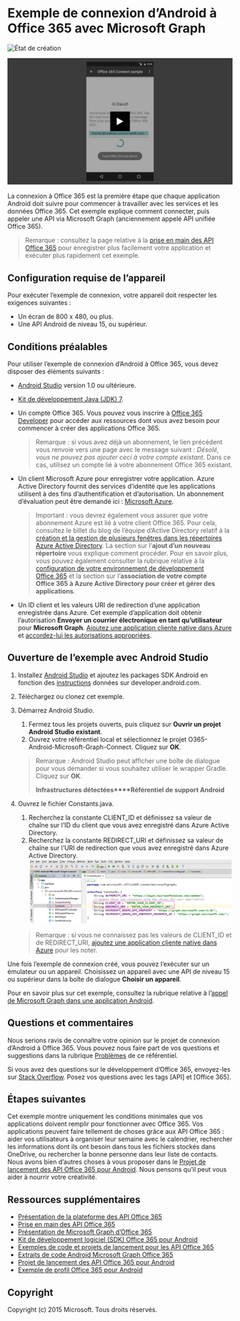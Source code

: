 # Exemple de connexion d’Android à Office 365 avec Microsoft Graph

![État de création](https://ricalo.visualstudio.com/_apis/public/build/definitions/06256fa7-d8e5-4ca0-8639-7c00eb6f1fe9/7/badge "État de création")


[ ![Exemple de connexion Office 365](../readme-images/O365-Android-Connect-video_play_icon.png)](https://www.youtube.com/watch?v=3IQIDFrqhY4 "Cliquez ici pour voir l’exemple en action")

La connexion à Office 365 est la première étape que chaque application Android doit suivre pour commencer à travailler avec les services et les données Office 365. Cet exemple explique comment connecter, puis appeler une API via Microsoft Graph (anciennement appelé API unifiée Office 365).
> Remarque : consultez la page relative à la [prise en main des API Office 365](http://dev.office.com/getting-started/office365apis?platform=option-android#setup) pour enregistrer plus facilement votre application et exécuter plus rapidement cet exemple.

## Configuration requise de l’appareil

Pour exécuter l’exemple de connexion, votre appareil doit respecter les exigences suivantes :

* Un écran de 800 x 480, ou plus.
* Une API Android de niveau 15, ou supérieur.
 
## Conditions préalables

Pour utiliser l’exemple de connexion d’Android à Office 365, vous devez disposer des éléments suivants :

* [Android Studio](http://developer.android.com/sdk/index.html) version 1.0 ou ultérieure.
* [Kit de développement Java (JDK) 7](http://www.oracle.com/technetwork/java/javase/downloads/jdk7-downloads-1880260.html).
* Un compte Office 365. Vous pouvez vous inscrire à [Office 365 Developer](https://aka.ms/devprogramsignup) pour accéder aux ressources dont vous avez besoin pour commencer à créer des applications Office 365.

    > Remarque : si vous avez déjà un abonnement, le lien précédent vous renvoie vers une page avec le message suivant : *Désolé, vous ne pouvez pas ajouter ceci à votre compte existant*. Dans ce cas, utilisez un compte lié à votre abonnement Office 365 existant.
* Un client Microsoft Azure pour enregistrer votre application. Azure Active Directory fournit des services d’identité que les applications utilisent à des fins d’authentification et d’autorisation. Un abonnement d’évaluation peut être demandé ici : [Microsoft Azure](https://account.windowsazure.com/SignUp).

     > Important : vous devrez également vous assurer que votre abonnement Azure est lié à votre client Office 365. Pour cela, consultez le billet du blog de l’équipe d’Active Directory relatif à la [création et la gestion de plusieurs fenêtres dans les répertoires Azure Active Directory](http://blogs.technet.com/b/ad/archive/2013/11/08/creating-and-managing-multiple-windows-azure-active-directories.aspx). La section sur l’**ajout d’un nouveau répertoire** vous explique comment procéder. Pour en savoir plus, vous pouvez également consulter la rubrique relative à la [configuration de votre environnement de développement Office 365](https://msdn.microsoft.com/office/office365/howto/setup-development-environment#bk_CreateAzureSubscription) et la section sur l’**association de votre compte Office 365 à Azure Active Directory pour créer et gérer des applications**.
      
* Un ID client et les valeurs URI de redirection d’une application enregistrée dans Azure. Cet exemple d’application doit obtenir l’autorisation **Envoyer un courrier électronique en tant qu’utilisateur** pour **Microsoft Graph**. [Ajoutez une application cliente native dans Azure](https://msdn.microsoft.com/office/office365/HowTo/add-common-consent-manually#bk_RegisterNativeApp) et [accordez-lui les autorisations appropriées](https://github.com/OfficeDev/O365-Android-Microsoft-Graph-Connect/wiki/Grant-permissions-to-the-Connect-application-in-Azure).

## Ouverture de l’exemple avec Android Studio

1. Installez [Android Studio](http://developer.android.com/sdk/index.html) et ajoutez les packages SDK Android en fonction des [instructions](http://developer.android.com/sdk/installing/adding-packages.html) données sur developer.android.com.
2. Téléchargez ou clonez cet exemple.
3. Démarrez Android Studio.
	1. Fermez tous les projets ouverts, puis cliquez sur **Ouvrir un projet Android Studio existant**.
	2. Ouvrez votre référentiel local et sélectionnez le projet O365-Android-Microsoft-Graph-Connect. Cliquez sur **OK**.
	
	> Remarque : Android Studio peut afficher une boîte de dialogue pour vous demander si vous souhaitez utiliser le wrapper Gradle. Cliquez sur **OK**.
	> 
	> **Infrastructures détectées****Référentiel de support Android**
4. Ouvrez le fichier Constants.java.
	1. Recherchez la constante CLIENT_ID et définissez sa valeur de chaîne sur l’ID du client que vous avez enregistré dans Azure Active Directory.
	2. Recherchez la constante REDIRECT_URI et définissez sa valeur de chaîne sur l’URI de redirection que vous avez enregistré dans Azure Active Directory. 
	![Exemple de connexion Office 365](../readme-images/O365-Android-Connect-Constants.png "Valeurs ID client et URI de redirection dans le fichier Constants")

    > Remarque : si vous ne connaissez pas les valeurs de CLIENT_ID et de REDIRECT_URI, [ajoutez une application cliente native dans Azure](https://msdn.microsoft.com/fr-fr/library/azure/dn132599.aspx#BKMK_Adding) pour les noter.

Une fois l’exemple de connexion créé, vous pouvez l’exécuter sur un émulateur ou un appareil. Choisissez un appareil avec une API de niveau 15 ou supérieur dans la boîte de dialogue **Choisir un appareil**.

Pour en savoir plus sur cet exemple, consultez la rubrique relative à l’[appel de Microsoft Graph dans une application Android](https://graph.microsoft.io/fr-fr/docs/platform/android).

## Questions et commentaires

Nous serions ravis de connaître votre opinion sur le projet de connexion d’Android à Office 365. Vous pouvez nous faire part de vos questions et suggestions dans la rubrique [Problèmes](https://github.com/OfficeDev/O365-Android-Microsoft-Graph-Connect/issues) de ce référentiel.

Si vous avez des questions sur le développement d’Office 365, envoyez-les sur [Stack Overflow](http://stackoverflow.com/questions/tagged/Office365+API). Posez vos questions avec les tags [API] et [Office 365].

## Étapes suivantes

Cet exemple montre uniquement les conditions minimales que vos applications doivent remplir pour fonctionner avec Office 365. Vos applications peuvent faire tellement de choses grâce aux API Office 365 : aider vos utilisateurs à organiser leur semaine avec le calendrier, rechercher les informations dont ils ont besoin dans tous les fichiers stockés dans OneDrive, ou rechercher la bonne personne dans leur liste de contacts. Nous avons bien d’autres choses à vous proposer dans le [Projet de lancement des API Office 365 pour Android](https://github.com/officedev/O365-Android-Start/). Nous pensons qu’il peut vous aider à nourrir votre créativité.
  
## Ressources supplémentaires

* [Présentation de la plateforme des API Office 365](https://msdn.microsoft.com/office/office365/howto/platform-development-overview)
* [Prise en main des API Office 365](http://dev.office.com/getting-started/office365apis)
* [Présentation de Microsoft Graph d’Office 365](http://graph.microsoft.io)
* [Kit de développement logiciel (SDK) Office 365 pour Android](https://github.com/OfficeDev/Office-365-SDK-for-Android)
* [Exemples de code et projets de lancement pour les API Office 365](https://msdn.microsoft.com/office/office365/howto/starter-projects-and-code-samples)
* [Extraits de code Android Microsoft Graph Office 365](https://github.com/OfficeDev/O365-Android-Microsoft-Graph-Snippets)
* [Projet de lancement des API Office 365 pour Android](https://github.com/OfficeDev/O365-Android-Start)
* [Exemple de profil Office 365 pour Android](https://github.com/OfficeDev/O365-Android-Profile)


## Copyright
Copyright (c) 2015 Microsoft. Tous droits réservés.
